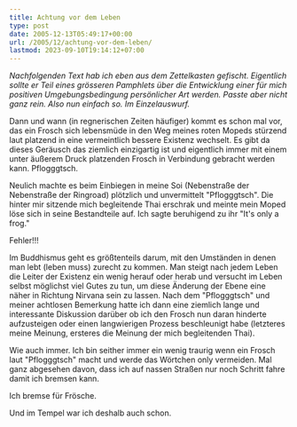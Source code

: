 ```yaml
---
title: Achtung vor dem Leben
type: post
date: 2005-12-13T05:49:17+00:00
url: /2005/12/achtung-vor-dem-leben/
lastmod: 2023-09-10T19:14:12+07:00
---
```

_Nachfolgenden Text hab ich eben aus dem Zettelkasten gefischt. Eigentlich sollte er Teil eines grösseren Pamphlets über die Entwicklung einer für mich positiven Umgebungsbedingung persönlicher Art werden. Passte aber nicht ganz rein. Also nun einfach so. Im Einzelauswurf._

Dann und wann (in regnerischen Zeiten häufiger) kommt es schon mal vor, das ein Frosch sich lebensmüde in den Weg meines roten Mopeds stürzend laut platzend in eine vermeintlich bessere Existenz wechselt. Es gibt da dieses Geräusch das ziemlich einzigartig ist und eigentlich immer mit einem unter äußerem Druck platzenden Frosch in Verbindung gebracht werden kann. Pflogggtsch.

Neulich machte es beim Einbiegen in meine Soi (Nebenstraße der Nebenstraße der Ringroad) plötzlich und unvermittelt "Pflogggtsch". Die hinter mir sitzende mich begleitende Thai erschrak und meinte mein Moped löse sich in seine Bestandteile auf. Ich sagte beruhigend zu ihr "It's only a frog."

Fehler!!!

Im Buddhismus geht es größtenteils darum, mit den Umständen in denen man lebt (leben muss) zurecht zu kommen. Man steigt nach jedem Leben die Leiter der Existenz ein wenig herauf oder herab und versucht im Leben selbst möglichst viel Gutes zu tun, um diese Änderung der Ebene eine näher in Richtung Nirvana sein zu lassen. Nach dem "Pflogggtsch" und meiner achtlosen Bemerkung hatte ich dann eine ziemlich lange und interessante Diskussion darüber ob ich den Frosch nun daran hinderte aufzusteigen oder einen langwierigen Prozess beschleunigt habe (letzteres meine Meinung, ersteres die Meinung der mich begleitenden Thai).

Wie auch immer. Ich bin seither immer ein wenig traurig wenn ein Frosch laut "Pflogggtsch" macht und werde das Wörtchen only vermeiden. Mal ganz abgesehen davon, dass ich auf nassen Straßen nur noch Schritt fahre damit ich bremsen kann.

Ich bremse für Frösche.

Und im Tempel war ich deshalb auch schon.
